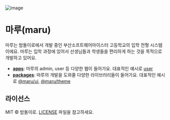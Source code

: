 ![image](https://github.com/Bamdoliro/marururu/assets/102217654/0631f8e5-a1ba-4e4c-b63f-46b88aabdd5d)


# 마루(maru)

마루는 밤돌이로에서 개발 중인 부산소프트웨어마이스터 고등학교의 입학 전형 시스템이에요. 마루는 입학 과정에 있어서 선생님들과 학생들을 편리하게 하는 것을 목적으로 개발하고 있어요.

-   [**apps**](https://github.com/Bamdoliro/marururu/tree/develop/apps): 마루의 admin, user 등 다양한 웹이 들어가요. 대표적인 예시로 [user](https://github.com/Bamdoliro/marururu/tree/develop/apps/user)
-   [**packages**](https://github.com/Bamdoliro/marururu/tree/develop/packages): 마루의 개발을 도와줄 다양한 라이브러리들이 들어가요. 대표적인 예시로 [@maru/ui](https://github.com/Bamdoliro/marururu/tree/develop/packages/maru-ui), [@maru/theme](https://github.com/Bamdoliro/marururu/tree/develop/packages/maru-theme)

## 라이선스

MIT © 밤돌이로. [LICENSE](./LICENSE) 파일을 참고하세요.
